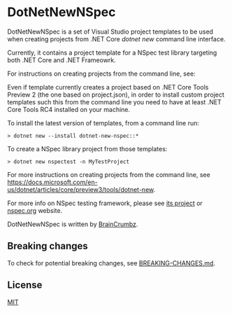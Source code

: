 # DotNetNewNSpec

DotNetNewNSpec is a set of Visual Studio project templates to be used when creating projects from .NET Core *dotnet new* command line interface.

Currently, it contains a project template for a NSpec test library targeting both .NET Core and .NET Frameowrk.

For instructions on creating projects from the command line, see:

Even if template currently creates a project based on .NET Core Tools Preview 2 (the one based on project.json),
in order to install custom project templates such this from the command line you need to have at least .NET Core Tools RC4
installed on your machine.

To install the latest version of templates, from a command line run:

```
> dotnet new --install dotnet-new-nspec::*
```

To create a NSpec library project from those templates:

```
> dotnet new nspectest -n MyTestProject
```

For more instructions on creating projects from the command line, see https://docs.microsoft.com/en-us/dotnet/articles/core/preview3/tools/dotnet-new.

For more info on NSpec testing framework, please see [its project](https://github.com/nspec/NSpec) or [nspec.org](http://nspec.org/) website.

DotNetNewNSpec is written by [BrainCrumbz](http://www.braincrumbz.com).

## Breaking changes

To check for potential breaking changes, see [BREAKING-CHANGES.md](./BREAKING-CHANGES.md).

## License

[MIT](./license.txt)
